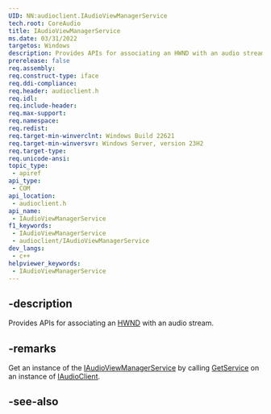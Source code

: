 ```yaml
---
UID: NN:audioclient.IAudioViewManagerService
tech.root: CoreAudio
title: IAudioViewManagerService
ms.date: 03/31/2022
targetos: Windows
description: Provides APIs for associating an HWND with an audio stream.
prerelease: false
req.assembly: 
req.construct-type: iface
req.ddi-compliance: 
req.header: audioclient.h
req.idl: 
req.include-header: 
req.max-support: 
req.namespace: 
req.redist: 
req.target-min-winverclnt: Windows Build 22621
req.target-min-winversvr: Windows Server, version 23H2
req.target-type: 
req.unicode-ansi: 
topic_type:
 - apiref
api_type:
 - COM
api_location:
 - audioclient.h
api_name:
 - IAudioViewManagerService
f1_keywords:
 - IAudioViewManagerService
 - audioclient/IAudioViewManagerService
dev_langs:
 - c++
helpviewer_keywords:
 - IAudioViewManagerService
---
```


## -description

Provides APIs for associating an [HWND](https://docs.microsoft.com/en-us/windows/win32/winprog/windows-data-types) with an audio stream.

## -remarks

Get an instance of the [IAudioViewManagerService](nn-audioclient-iaudioviewmanagerservice.md) by calling [GetService](nf-audioclient-iaudioclient-getservice) on an instance of [IAudioClient](nn-audioclient-iaudioclient.md).

## -see-also

